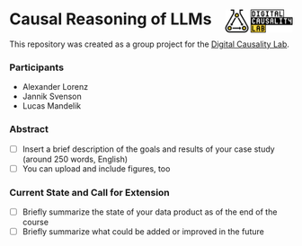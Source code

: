 # Causal Reasoning of LLMs <a href="https://digitalcausalitylab.github.io/"><img src="figures/logo.png" align="right" width = "120" /></a>

This repository was created as a group project for the [Digital Causality Lab](https://digitalcausalitylab.github.io/).

### Participants
- Alexander Lorenz
- Jannik Svenson
- Lucas Mandelik

### Abstract

- [ ] Insert a brief description of the goals and results of your case study (around 250 words, English)
- [ ] You can upload and include figures, too

### Current State and Call for Extension

- [ ] Briefly summarize the state of your data product as of the end of the course
- [ ] Briefly summarize what could be added or improved in the future